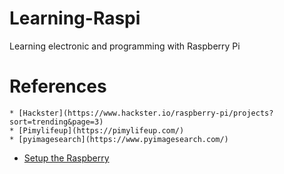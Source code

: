 # Learning-Raspi
Learning electronic and programming with Raspberry Pi

# References
    * [Hackster](https://www.hackster.io/raspberry-pi/projects?sort=trending&page=3)
    * [Pimylifeup](https://pimylifeup.com/)
    * [pyimagesearch](https://www.pyimagesearch.com/)

* [Setup the Raspberry]()
